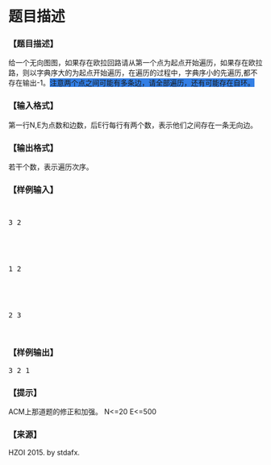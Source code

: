 # 题目描述


<h3>
【题目描述】
</h3>
<p>
给一个无向图图，如果存在欧拉回路请从第一个点为起点开始遍历，如果存在欧拉路，则以字典序大的为起点开始遍历，在遍历的过程中，字典序小的先遍历,都不存在输出-1。<span style="background-color:#337FE5;">注意两个点之间可能有多条边，请全部遍历，还有可能存在自环。</span> 
</p>
<h3>
【输入格式】
</h3>
<p>
第一行N,E为点数和边数，后E行每行有两个数，表示他们之间存在一条无向边。
</p>
<h3>
【输出格式】
</h3>
<p>
若干个数，表示遍历次序。
</p>
<h3>
【样例输入】
</h3>
<pre><p>
3 2
</p>

<p>
1 2
</p>

<p>
2 3<span style="font-family:monospace;"></span> 
</p>
</pre>
<h3>
【样例输出】
</h3>
<pre>3 2 1</pre>
<h3>
【提示】
</h3>
<p>
ACM上那道题的修正和加强。<img src="http://cojs.tk/kindeditor/plugins/emoticons/images/41.gif" border="0" alt=""/> N&lt;=20 E&lt;=500
</p>
<h3>
【来源】
</h3>
<p>
HZOI 2015. by stdafx.
</p>
